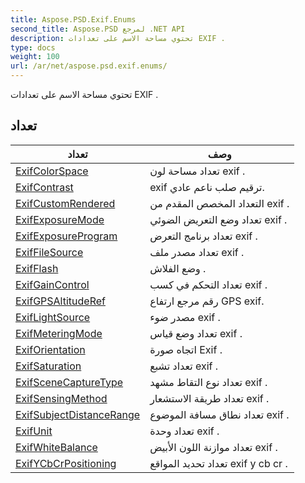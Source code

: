 ```yaml
---
title: Aspose.PSD.Exif.Enums
second_title: Aspose.PSD لمرجع .NET API
description: تحتوي مساحة الاسم على تعدادات EXIF .
type: docs
weight: 100
url: /ar/net/aspose.psd.exif.enums/
---
```

تحتوي مساحة الاسم على تعدادات EXIF .

## تعداد

| تعداد | وصف |
| --- | --- |
| [ExifColorSpace](./exifcolorspace/) | تعداد مساحة لون exif . |
| [ExifContrast](./exifcontrast/) | exif ترقيم صلب ناعم عادي. |
| [ExifCustomRendered](./exifcustomrendered/) | التعداد المخصص المقدم من exif . |
| [ExifExposureMode](./exifexposuremode/) | تعداد وضع التعريض الضوئي exif . |
| [ExifExposureProgram](./exifexposureprogram/) | تعداد برنامج التعرض exif . |
| [ExifFileSource](./exiffilesource/) | تعداد مصدر ملف exif . |
| [ExifFlash](./exifflash/) | وضع الفلاش . |
| [ExifGainControl](./exifgaincontrol/) | تعداد التحكم في كسب exif . |
| [ExifGPSAltitudeRef](./exifgpsaltituderef/) | رقم مرجع ارتفاع GPS exif. |
| [ExifLightSource](./exiflightsource/) | مصدر ضوء exif . |
| [ExifMeteringMode](./exifmeteringmode/) | تعداد وضع قياس exif . |
| [ExifOrientation](./exiforientation/) | اتجاه صورة Exif . |
| [ExifSaturation](./exifsaturation/) | تعداد تشبع exif . |
| [ExifSceneCaptureType](./exifscenecapturetype/) | تعداد نوع التقاط مشهد exif . |
| [ExifSensingMethod](./exifsensingmethod/) | تعداد طريقة الاستشعار exif . |
| [ExifSubjectDistanceRange](./exifsubjectdistancerange/) | تعداد نطاق مسافة الموضوع exif . |
| [ExifUnit](./exifunit/) | تعداد وحدة exif . |
| [ExifWhiteBalance](./exifwhitebalance/) | تعداد موازنة اللون الأبيض exif . |
| [ExifYCbCrPositioning](./exifycbcrpositioning/) | تعداد تحديد المواقع exif y cb cr . |


